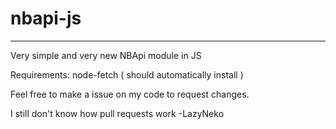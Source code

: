 # nbapi-js
-----------------------


Very simple and very new NBApi module in JS

Requirements: node-fetch ( should automatically install )





Feel free to make a issue on my code to request changes. 

I still don't know how pull requests work -LazyNeko
